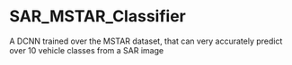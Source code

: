# SAR_MSTAR_Classifier
A DCNN trained over the MSTAR dataset, that can very accurately predict over 10 vehicle classes from a SAR image
